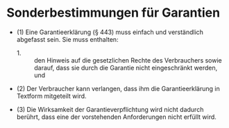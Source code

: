 # Sonderbestimmungen für Garantien

- (1) Eine Garantieerklärung (§ 443) muss einfach und verständlich abgefasst sein. Sie muss enthalten: <dl><dt>1.</dt><dd style="font-weight:normal;font-style:normal;text-decoration:none;"><div>den Hinweis auf die gesetzlichen Rechte des Verbrauchers sowie darauf, dass sie durch die Garantie nicht eingeschränkt werden, und

- (2) Der Verbraucher kann verlangen, dass ihm die Garantieerklärung in Textform mitgeteilt wird.

- (3) Die Wirksamkeit der Garantieverpflichtung wird nicht dadurch berührt, dass eine der vorstehenden Anforderungen nicht erfüllt wird.


